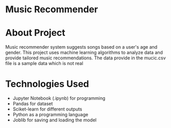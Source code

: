 # Music Recommender

# About Project

Music recommender system suggests songs based on a user's age and gender. This project uses machine learning algorithms to analyze data and provide tailored music recommendations. The data provide in the mucic.csv file is a sample data which is not real

# Technologies Used

- Jupyter Notebook (.ipynb) for programming
- Pandas for dataset
- Sciket-learn for different outputs
- Python as a programming language
- Joblib for saving and loading the model
